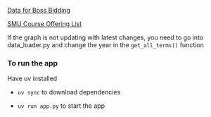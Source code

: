 <a href="https://smu.sharepoint.com/sites/oasis/SitePages/RO/BOSS-Overall-Results.aspx?csf=1&web=1&e=bQLIc5&CID=d2f5c4fc-068d-4364-ac4f-837dede59635">Data for Boss Bidding</a>

<a href="https://smu.sharepoint.com/sites/oasis/SitePages/RO/Course-Offerings.aspx">SMU Course Offering List</a>

If the graph is not updating with latest changes, you need to go into data_loader.py and change the year in the `get_all_terms()` function

### To run the app

Have uv installed

- `uv sync` to download dependencies

- `uv run app.py` to start the app